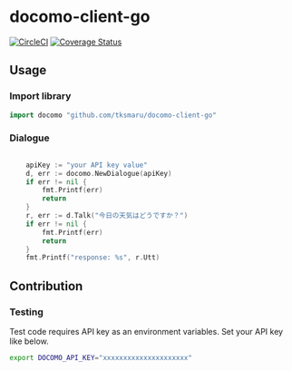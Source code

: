# docomo-client-go

[![CircleCI](https://circleci.com/gh/tksmaru/docomo-client-go.svg?style=svg&circle-token=584f14f264689884d04bd415118f82c725c5dcbc)](https://circleci.com/gh/tksmaru/docomo-client-go)
[![Coverage Status](https://coveralls.io/repos/github/tksmaru/docomo-client-go/badge.svg?branch=feature_ci)](https://coveralls.io/github/tksmaru/docomo-client-go?branch=feature_ci)


## Usage

### Import library
```go
import docomo "github.com/tksmaru/docomo-client-go"
```

### Dialogue

```go

    apiKey := "your API key value"
    d, err := docomo.NewDialogue(apiKey)
    if err != nil {
        fmt.Printf(err)
        return
    }
    r, err := d.Talk("今日の天気はどうですか？")
    if err != nil {
        fmt.Printf(err)
        return
    }
    fmt.Printf("response: %s", r.Utt)

```

## Contribution

### Testing

Test code requires API key as an environment variables. Set your API key like below.

```sh
export DOCOMO_API_KEY="xxxxxxxxxxxxxxxxxxxxx"
```


